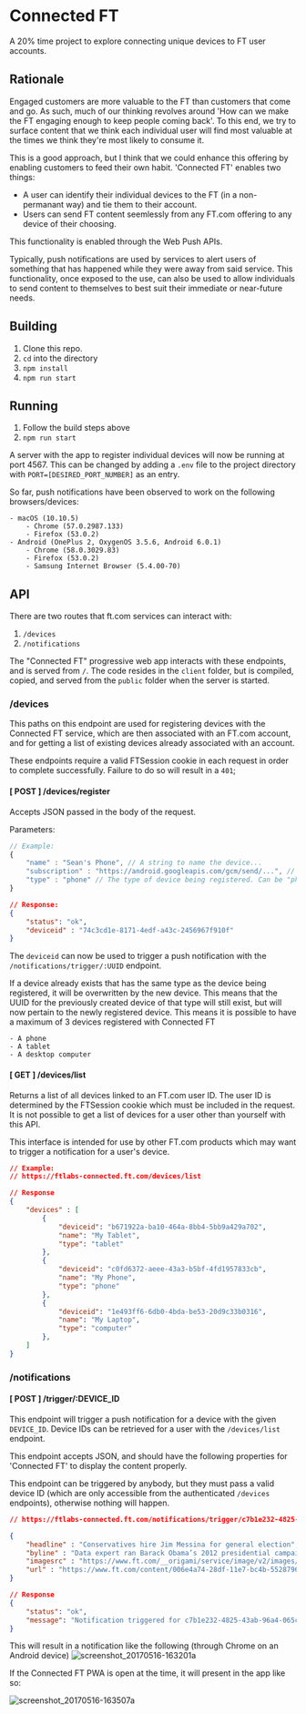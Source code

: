 # Connected FT
A 20% time project to explore connecting unique devices to FT user accounts.

## Rationale

Engaged customers are more valuable to the FT than customers that come and go. As such, much of our thinking revolves around 'How can we make the FT engaging enough to keep people coming back'. To this end, we try to surface content that we think each individual user will find most valuable at the times we think they're most likely to consume it. 

This is a good approach, but I think that we could enhance this offering by enabling customers to feed their own habit. 'Connected FT' enables two things:

- A user can identify their individual devices to the FT (in a non-permanant way) and tie them to their account.
- Users can send FT content seemlessly from any FT.com offering to any device of their choosing.

This functionality is enabled through the Web Push APIs.

Typically, push notifications are used by services to alert users of something that has happened while they were away from said service. This functionality, once exposed to the use, can also be used to allow individuals to send content to themselves to best suit their immediate or near-future needs.

## Building

1. Clone this repo.
2. `cd` into the directory
3. `npm install`
4. `npm run start`

## Running

1. Follow the build steps above
2. `npm run start`

A server with the app to register individual devices will now be running at port 4567. This can be changed by adding a `.env` file to the project directory with `PORT=[DESIRED_PORT_NUMBER]` as an entry.

So far, push notifications have been observed to work on the following browsers/devices:

	- macOS (10.10.5)
		- Chrome (57.0.2987.133)
		- Firefox (53.0.2)
	- Android (OnePlus 2, OxygenOS 3.5.6, Android 6.0.1)
		- Chrome (58.0.3029.83)
		- Firefox (53.0.2)
		- Samsung Internet Browser (5.4.00-70)

## API

There are two routes that ft.com services can interact with:
1. `/devices`
2. `/notifications`

The "Connected FT" progressive web app interacts with these endpoints, and is served from `/`. The code resides in the `client` folder, but is compiled, copied, and served from the `public` folder when the server is started.

### /devices

This paths on this endpoint are used for registering devices with the Connected FT service, which   are then associated with an FT.com account, and for getting a list of existing devices already associated with an account.

These endpoints require a valid FTSession cookie in each request in order to complete successfully. Failure to do so will result in a `401`;

#### [ POST ] /devices/register

Accepts JSON passed in the body of the request.

Parameters:

```Javascript
// Example:
{
	"name" : "Sean's Phone", // A string to name the device...
	"subscription" : "https://android.googleapis.com/gcm/send/...", // A subscription URL generated by the device
	"type" : "phone" // The type of device being registered. Can be "phone", "tablet", or "computer"
}
```

```JSON
// Response:
{
	"status": "ok",
	"deviceid" : "74c3cd1e-8171-4edf-a43c-2456967f910f"
}
```

The `deviceid` can now be used to trigger a push notification with the `/notifications/trigger/:UUID` endpoint.

If a device already exists that has the same type as the device being registered, it will be overwritten by the new device. This means that the UUID for the previously created device of that type will still exist, but will now pertain to the newly registered device. This means it is possible to have a maximum of 3 devices registered with Connected FT

	- A phone
	- A tablet
	- A desktop computer

#### [ GET ] /devices/list
Returns a list of all devices linked to an FT.com user ID. The user ID is determined by the FTSession cookie which must be included in the request. It is not possible to get a list of devices for a user other than yourself with this API. 

This interface is intended for use by other FT.com products which may want to trigger a notification for a user's device.

```JSON
// Example:
// https://ftlabs-connected.ft.com/devices/list

// Response
{
	"devices" : [
		{
			"deviceid": "b671922a-ba10-464a-8bb4-5bb9a429a702",
			"name": "My Tablet",
			"type": "tablet"
		},
		{
			"deviceid": "c0fd6372-aeee-43a3-b5bf-4fd1957833cb",
			"name": "My Phone",
			"type": "phone"
		},
		{
			"deviceid": "1e493ff6-6db0-4bda-be53-20d9c33b0316",
			"name": "My Laptop",
			"type": "computer"
		},
	]
}
```

### /notifications

#### [ POST ] /trigger/:DEVICE_ID

This endpoint will trigger a push notification for a device with the given `DEVICE_ID`. Device IDs can be retrieved for a user with the `/devices/list` endpoint.

This endpoint accepts JSON, and should have the following properties for 'Connected FT' to display the content properly.

This endpoint can be triggered by anybody, but they must pass a valid device ID (which are only accessible from the authenticated `/devices` endpoints), otherwise nothing will happen.

```JSON
// https://ftlabs-connected.ft.com/notifications/trigger/c7b1e232-4825-43ab-96a4-065cf87ca8ad

{
	"headline" : "Conservatives hire Jim Messina for general election",
	"byline" : "Data expert ran Barack Obama’s 2012 presidential campaign",
	"imagesrc" : "https://www.ft.com/__origami/service/image/v2/images/raw/http%3A%2F%2Fcom.ft.imagepublish.prod.s3.amazonaws.com%2Fe5d0372c-28e3-11e7-9ec8-168383da43b7?source=next&fit=scale-down&width=700",
	"url" : "https://www.ft.com/content/006e4a74-28df-11e7-bc4b-5528796fe35c"
}
```

```JSON
// Response
{
	"status": "ok",
	"message": "Notification triggered for c7b1e232-4825-43ab-96a4-065cf87ca8ad"
}
```

This will result in a notification like the following (through Chrome on an Android device)
![screenshot_20170516-163201a](https://cloud.githubusercontent.com/assets/913687/26114964/a4bf7f70-3a56-11e7-8615-98bcd2febcfd.png)

If the Connected FT PWA is open at the time, it will present in the app like so:

![screenshot_20170516-163507a](https://cloud.githubusercontent.com/assets/913687/26114998/bc78405c-3a56-11e7-910b-8a20d0be5352.png)
